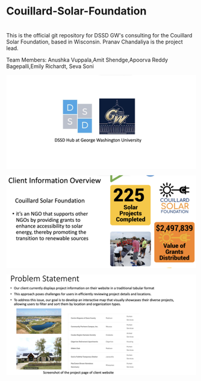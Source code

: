 # Couillard-Solar-Foundation
#
This is the official git repository for DSSD GW's consulting for the Couillard Solar Foundation, based in Wisconsin. Pranav Chandaliya is the project lead. 

Team Members: Anushka Vuppala,Amit Shendge,Apoorva Reddy Bagepalli,Emily Richardt, Seva Soni

![DSSD GWU](https://raw.githubusercontent.com/GW-DSSD/Couillard-Solar-Foundation/main/Project%20Info/DSSD%20GWU%20Logo.png)

![Client Info](https://raw.githubusercontent.com/GW-DSSD/Couillard-Solar-Foundation/main/Project%20Info/client_info.png)

![Problem Statement](https://raw.githubusercontent.com/GW-DSSD/Couillard-Solar-Foundation/main/Project%20Info/CSF_Prob_Statement.png)







